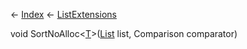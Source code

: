 ← [Index](Api-Index) ← [ListExtensions](System.Collections.Generic.ListExtensions)

void SortNoAlloc<T><[T]()>([List<T>](System.Collections.Generic.List`1) list, Comparison<T> comparator)

